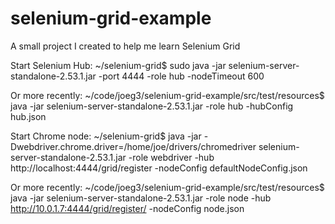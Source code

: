 # selenium-grid-example

A small project I created to help me learn Selenium Grid


Start Selenium Hub:
~/selenium-grid$ sudo java -jar selenium-server-standalone-2.53.1.jar -port 4444 -role hub -nodeTimeout 600

Or more recently: 
~/code/joeg3/selenium-grid-example/src/test/resources$ java -jar selenium-server-standalone-2.53.1.jar -role hub -hubConfig hub.json

Start Chrome node:
~/selenium-grid$ java -jar -Dwebdriver.chrome.driver=/home/joe/drivers/chromedriver selenium-server-standalone-2.53.1.jar -role webdriver -hub http://localhost:4444/grid/register -nodeConfig defaultNodeConfig.json

Or more recently: 
~/code/joeg3/selenium-grid-example/src/test/resources$ java -jar selenium-server-standalone-2.53.1.jar -role node -hub http://10.0.1.7:4444/grid/register/ -nodeConfig node.json